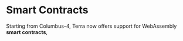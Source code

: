 # Smart Contracts

Starting from Columbus-4, Terra now offers support for WebAssembly **smart contracts**,
